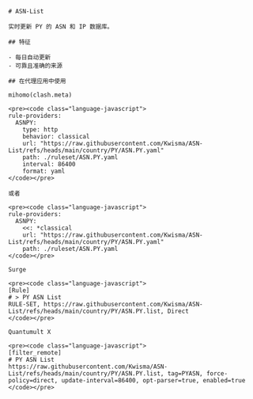 
    # ASN-List
    
    实时更新 PY 的 ASN 和 IP 数据库。
    
    ## 特征
    
    - 每日自动更新
    - 可靠且准确的来源
    
    ## 在代理应用中使用
    
    mihomo(clash.meta)
   
    <pre><code class="language-javascript">
    rule-providers:
      ASNPY:
        type: http
        behavior: classical
        url: "https://raw.githubusercontent.com/Kwisma/ASN-List/refs/heads/main/country/PY/ASN.PY.yaml"
        path: ./ruleset/ASN.PY.yaml
        interval: 86400
        format: yaml
    </code></pre>

    或者

    <pre><code class="language-javascript">
    rule-providers:
      ASNPY:
        <<: *classical
        url: "https://raw.githubusercontent.com/Kwisma/ASN-List/refs/heads/main/country/PY/ASN.PY.yaml"
        path: ./ruleset/ASN.PY.yaml
    </code></pre>
    
    Surge
    
    <pre><code class="language-javascript">
    [Rule]
    # > PY ASN List
    RULE-SET, https://raw.githubusercontent.com/Kwisma/ASN-List/refs/heads/main/country/PY/ASN.PY.list, Direct
    </code></pre>
    
    Quantumult X
    
    <pre><code class="language-javascript">
    [filter_remote]
    # PY ASN List
    https://raw.githubusercontent.com/Kwisma/ASN-List/refs/heads/main/country/PY/ASN.PY.list, tag=PYASN, force-policy=direct, update-interval=86400, opt-parser=true, enabled=true
    </code></pre>
    